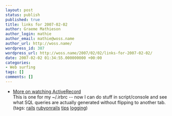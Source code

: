```yaml
---
layout: post
status: publish
published: true
title: links for 2007-02-02
author: Graeme Mathieson
author_login: mathie
author_email: mathie@woss.name
author_url: http://woss.name/
wordpress_id: 387
wordpress_url: http://woss.name/2007/02/02/links-for-2007-02-02/
date: 2007-02-02 01:34:55.000000000 +00:00
categories:
- Web surfing
tags: []
comments: []
---
```

<ul class="delicious">
	<li>
		<div class="delicious-link"><a href="http://weblog.jamisbuck.org/2007/1/31/more-on-watching-activerecord">More on watching ActiveRecord</a></div>
		<div class="delicious-extended">This is one for my ~/.irbrc -- now I can do stuff in script/console and see what SQL queries are actually generated without flipping to another tab.</div>
		<div class="delicious-tags">(tags: <a href="http://del.icio.us/mathie/rails">rails</a> <a href="http://del.icio.us/mathie/rubyonrails">rubyonrails</a> <a href="http://del.icio.us/mathie/tips">tips</a> <a href="http://del.icio.us/mathie/logging">logging</a>)</div>
	</li>
</ul>
